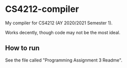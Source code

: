 # CS4212-compiler

My compiler for CS4212 (AY 2020/2021 Semester 1).

Works decently, though code may not be the most ideal.

## How to run

See the file called "Programming Assignment 3 Readme".
